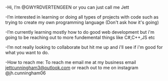 -Hi, I’m @GWYRDVERTENGEEN or you can just call me Jett

-I’m interested in learning or doing all types of projects with code such as trying to create my own programming language (Don't ask how it's going)

-I’m currently learning mostly how to do good web development but i'm going to be reaching out to more fundemental things like C#,C++,JS etc

-I’m not really looking to collaborate but hit me up and i'll see if i'm good for what you want to do.

-How to reach me: To reach me email me at my business email jettcunningham3@outlook.com or reach out to me on instagram @jh.cunningham06
